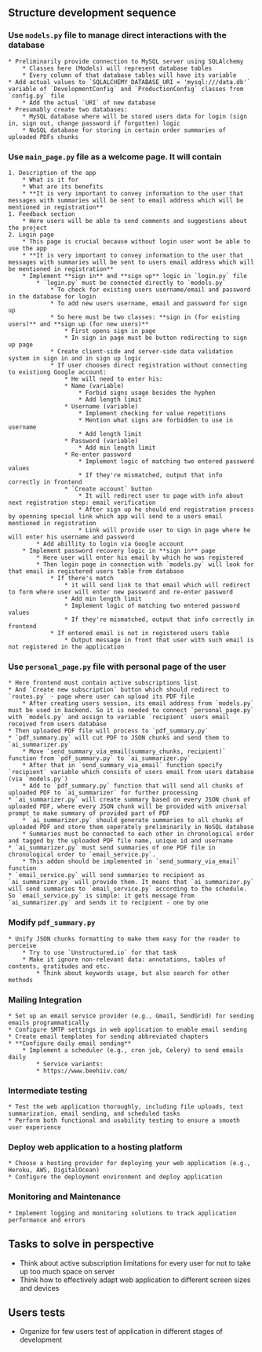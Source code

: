 ## Structure development sequence
### Use `models.py` file to manage direct interactions with the database 
	* Preliminarily provide connection to MySQL server using SQLAlchemy
		* Classes here (Models) will represent database tables
		* Every column of that database tables will have its variable
	* Add actual values to `SQLALCHEMY_DATABASE_URI = 'mysql:///data.db'` variable of `DevelopmentConfig` and `ProductionConfig` classes from `config.py` file
		* Add the actual `URI` of new database
	* Presumably create two databases:
		* MySQL database where will be stored users data for login (sign in, sign out, change password if forgotten) logic 
		* NoSQL database for storing in certain order summaries of uploaded PDFs chunks 
### Use `main_page.py` file as a welcome page. It will contain
	1. Description of the app
		* What is it for
		* What are its benefits
		* **It is very important to convey information to the user that messages with summaries will be sent to email address which will be mentioned in registration**
	1. Feedback section
		* Here users will be able to send comments and suggestions about the project 
	2. Login page
		* This page is crucial because without login user wont be able to use the app
		* **It is very important to convey information to the user that messages with summaries will be sent to users email address which will be mentioned in registration**
		* Implement **sign in** and **sign up** logic in `login.py` file
			* `login.py` must be connected directly to `models.py`
				* To check for existing users username/email and password in the database for login  
				* To add new users username, email and password for sign up 
				* So here must be two classes: **sign in (for existing users)** and **sign up (for new users)**
					* First opens sign in page
					* In sign in page must be button redirecting to sign up page
				* Create client-side and server-side data validation system in sign in and in sign up logic
				* If user chooses direct registration without connecting to existiong Google account:
					* He will need to enter his:
					* Name (variable)
						* Forbid signs usage besides the hyphen
						* Add length limit 
					* Username (variable)
						* Implement checking for value repetitions
						* Mention what signs are forbidden to use in username
						* Add length limit 
					* Password (variable)
						* Add min length limit 
					* Re-enter password
						* Implement logic of matching two entered password values
						* If they're mismatched, output that info correctly in frontend 
					* `Create account` button
						* It will redirect user to page with info about next registration step: email verification
						* After sign up he should end registration process by openning special link which app will send to a users email mentioned in registration
						* Link will provide user to sign in page where he will enter his username and password 
			* Add abillity to login via Google account 
		* Implement password recovery logic in **sign in** page
			* Here user will enter his email by which he was registered
			* Then login page in connection with `models.py` will look for that email in registered users table from database 
				* If there's match
					* it will send link to that email which will redirect to form where user will enter new password and re-enter password
					* Add min length limit 
					* Implement logic of matching two entered password values
					* If they're mismatched, output that info correctly in frontend
				* If entered email is not in registered users table
					* Output message in front that user with such email is not registered in the application 
### Use `personal_page.py` file with personal page of the user
	* Here frontend must contain active subscriptions list
	* And `Create new subscription` button which should redirect to `routes.py` - page where user can upload its PDF file
		* After creating users session, its email address from `models.py` must be used in backend. So it is needed to connect `personal_page.py` with `models.py` and assign to variable `recipient` users email received from users database
	* Then uploaded PDF file will process to `pdf_summary.py` 
	* `pdf_summary.py` will cut PDF to JSON chunks and send them to `ai_summarizer.py` 
		* Move `send_summary_via_email(summary_chunks, recipient)` function from `pdf_summary.py` to `ai_summarizer.py` 
		* After that in `send_summary_via_email` function specify `recipient` variable which consists of users email from users database (via `models.py`)
		* Add to `pdf_summary.py` function that will send all chunks of uploaded PDF to `ai_summarizer` for further processing
	* `ai_summarizer.py` will create summary based on every JSON chunk of uploaded PDF, where every JSON chunk will be provided with universal prompt to make summary of provided part of PDF
		* `ai_summarizer.py` should generate summaries to all chunks of uploaded PDF and store them seperately preliminarily in NoSQL database
		* Summaries must be connected to each other in chronological order and tagged by the uploaded PDF file name, unique id and username 
	* `ai_summarizer.py` must send summaries of one PDF file in chronological order to `email_service.py`. 
		* This addon should be implemented in `send_summary_via_email` function
	* `email_service.py` will send summaries to recipient as `ai_summarizer.py` will provide them. It means that `ai_summarizer.py` will send summaries to `email_service.py` according to the schedule. So `email_service.py` is simple: it gets message from `ai_summarizer.py` and sends it to recipient - one by one
### Modify `pdf_summary.py` 
	* Unify JSON chunks formatting to make them easy for the reader to perceive
		* Try to use `Unstructured.io` for that task
		* Make it ignore non-relevant data: annotations, tables of contents, gratitudes and etc. 
			* Think about keywords usage, but also search for other methods 
### Mailing Integration
	* Set up an email service provider (e.g., Gmail, SendGrid) for sending emails programmatically
	* Configure SMTP settings in web application to enable email sending
	* Create email templates for sending abbreviated chapters
	* **Configure daily email sending**
		* Implement a scheduler (e.g., cron job, Celery) to send emails daily
			* Service variants:
			* https://www.beehiiv.com/
### Intermediate testing
	* Test the web application thoroughly, including file uploads, text summarization, email sending, and scheduled tasks
	* Perform both functional and usability testing to ensure a smooth user experience
### Deploy web application to a hosting platform
	* Choose a hosting provider for deploying your web application (e.g., Heroku, AWS, DigitalOcean)
	* Configure the deployment environment and deploy application
### Monitoring and Maintenance
	* Implement logging and monitoring solutions to track application performance and errors
## Tasks to solve in perspective
* Think about active subscription limitations for every user for not to take up too much space on server
* Think how to effectively adapt web application to different screen sizes and devices
## Users tests
* Organize for few users test of application in different stages of development